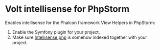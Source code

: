 # Volt intellisense for PhpStorm

Enables intellisense for the Phalcon framework View Helpers in PhpStorm:

1. Enable the Symfony plugin for your project.
2. Make sure [Intellisense.php](VoltIntellisense/Intellisense.php) is somehow indexed together with your project.